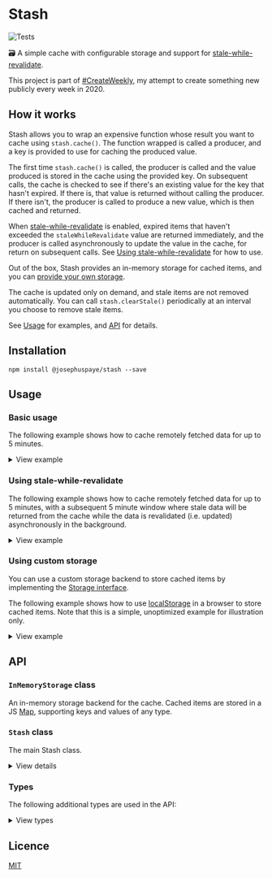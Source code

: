 # Stash

![Tests](https://github.com/JosephusPaye/stash/workflows/Tests/badge.svg)

🗃 A simple cache with configurable storage and support for [stale-while-revalidate](https://tools.ietf.org/html/rfc5861#section-3).

This project is part of [#CreateWeekly](https://twitter.com/JosephusPaye/status/1214853295023411200), my attempt to create something new publicly every week in 2020.

## How it works

Stash allows you to wrap an expensive function whose result you want to cache using `stash.cache()`. The function wrapped is called a producer, and a key is provided to use for caching the produced value.

The first time `stash.cache()` is called, the producer is called and the value produced is stored in the cache using the provided key. On subsequent calls, the cache is checked to see if there's an existing value for the key that hasn't expired. If there is, that value is returned without calling the producer. If there isn't, the producer is called to produce a new value, which is then cached and returned.

When [stale-while-revalidate](https://tools.ietf.org/html/rfc5861#section-3) is enabled, expired items that haven't exceeded the `staleWhileRevalidate` value are returned immediately, and the producer is called asynchronously to update the value in the cache, for return on subsequent calls. See [Using stale-while-revalidate](#using-stale-while-revalidate) for how to use.

Out of the box, Stash provides an in-memory storage for cached items, and you can [provide your own storage](#using-custom-storage).

The cache is updated only on demand, and stale items are not removed automatically. You can call `stash.clearStale()` periodically at an interval you choose to remove stale items.

See [Usage](#usage) for examples, and [API](#api) for details.

## Installation

```
npm install @josephuspaye/stash --save
```

## Usage

### Basic usage

The following example shows how to cache remotely fetched data for up to 5 minutes.

<details>
<summary>View example</summary>

```js
import { Stash, InMemoryStorage } from '@josephuspaye/stash';

const stash = new Stash(new InMemoryStorage());

function timeout(interval) {
  return new Promise((resolve) => {
    setTimeout(resolve, interval * 1000);
  });
}

async function fetchData(url, maxAge) {
  return stash.cache(url, { maxAge }, async () => {
    const response = await fetch(url);
    return response.json();
  });
}

async function main() {
  const fiveMinutes = 5 * 60;
  const url = 'https://swapi.dev/api/people/4/?format=json';

  // On first call, a request will be made and results will be cached for 5 minutes
  const data = await fetchData(url, fiveMinutes);
  console.log({ data });

  // Subsequent calls in the next 5 minutes will be resolved from the cache, without making a request
  const sameData = await fetchData(url, fiveMinutes);
  console.log(data === sameData); // true

  // Wait 5 minutes for `maxAge` to expire
  await timeout(fiveMinutes);

  // With the cache expired, the next call will make a request and return fresh data (which will then be cached)
  const newData = await fetchData(url, fiveMinutes);
  console.log(data !== sameData); // true
}

main();
```

</details>

### Using stale-while-revalidate

The following example shows how to cache remotely fetched data for up to 5 minutes, with a subsequent 5 minute window where stale data will be returned from the cache while the data is revalidated (i.e. updated) asynchronously in the background.

<details>
<summary>View example</summary>

```js
import { Stash, InMemoryStorage } from '@josephuspaye/stash';

const stash = new Stash(new InMemoryStorage());

function timeout(interval) {
  return new Promise((resolve) => {
    setTimeout(resolve, interval * 1000);
  });
}

async function fetchData(url, maxAge, staleWhileRevalidate) {
  return stash.cache(url, { maxAge, staleWhileRevalidate }, async () => {
    const response = await fetch(url);
    return response.json();
  });
}

async function main() {
  const fiveMinutes = 5 * 60;
  const url = 'https://swapi.dev/api/people/4/?format=json';

  // On first call, a request will be made and the results will be cached for 5 minutes
  const data = await fetchData(url, fiveMinutes, fiveMinutes);
  console.log({ data });

  // Subsequent calls in the next 5 minutes will be resolved from the cache, without making a request.
  // Data resolved during this time is considered "fresh".
  const cachedData = await fetchData(url, fiveMinutes, fiveMinutes);
  console.log(data === cachedData); // true

  // Wait 5 minutes for `maxAge` to expire
  await timeout(fiveMinutes);

  // `maxAge` has been exceeded, making the cached data "stale". Because `staleWhileRevalidate` is set,
  // the stale data will be resolved from the cache immediately on the next call, while a request is
  // made in the background to update the data in the cache.
  const staleData = await fetchData(url, fiveMinutes, fiveMinutes);
  console.log(data === staleData); // true

  // The next call will get fresh data that was fetched when the previous call revalidated,
  // without making another request
  const revalidatedData = await fetchData(url, fiveMinutes, fiveMinutes);
  console.log(data !== revalidatedData); // true

  // Wait 10 minutes for `maxAge` and `staleWhileRevalidate` to expire
  await timeout(fiveMinutes * 2);

  // After the `staleWhileRevalidate` window expires, the next call will make a request and cache the results
  // for 5 minutes, just like the first call in this method above
  const newData = await fetchData(url, fiveMinutes, fiveMinutes);
  console.log(data !== newData); // true
}

main();
```

</details>

### Using custom storage

You can use a custom storage backend to store cached items by implementing the [Storage interface](#types).

The following example shows how to use [localStorage](https://developer.mozilla.org/en-US/docs/Web/API/Window/localStorage) in a browser to store cached items. Note that this is a simple, unoptimized example for illustration only.

<details>
<summary>View example</summary>

```js
import { Stash, InMemoryStorage } from '@josephuspaye/stash';

class LocalStorage {
  constructor() {
    this.storageKey = 'stash-cache';
  }

  readLocalStorage() {
    return JSON.parse(localStorage.get(this.storageKey) || '{}');
  }

  size() {
    return Object.keys(this.readLocalStorage()).length;
  }

  has(key) {
    return this.readLocalStorage()[key] !== undefined;
  }

  get(key) {
    return this.readLocalStorage()[key];
  }

  set(key, value) {
    const cache = this.readLocalStorage();
    cache[key] = value;
    localStorage.set(this.storageKey, JSON.stringify(cache));
    return this;
  }

  delete(key) {
    const cache = this.readLocalStorage();

    if (cache[key] !== undefined) {
      delete cache[key];
      localStorage.set(this.storageKey, JSON.stringify(cache));
      return true;
    }

    return false;
  }

  clearMatching(matcher) {
    const cache = this.readLocalStorage();

    for (const [key, value] of Object.entries(cache)) {
      if (matcher(key, value)) {
        delete cache[key];
      }
    }

    localStorage.set(this.storageKey, JSON.stringify(cache));
  }

  clear() {
    localStorage.set(this.storageKey, '{}');
  }
}

// Create stash instance with the custom LocalStorage backend
const stash = new Stash(new LocalStorage());

// use `stash` as normal...
```

</details>

## API

### `InMemoryStorage` class

An in-memory storage backend for the cache. Cached items are stored in a JS [Map](https://developer.mozilla.org/en-US/docs/Web/JavaScript/Reference/Global_Objects/Map), supporting keys and values of any type.

### `Stash` class

The main Stash class.

<details>
<summary>View details</summary>

```ts
class Stash<K, V> {
  /**
   * Create a new stash with the given storage and default options. The default
   * options will be used when `stash.cache()` is called without options.
   * By default, `maxAge` is 1 hour, and `staleWhileRevalidate` is 0.
   */
  constructor(
    storage: Storage<K, V>,
    defaultCacheOptions?: Required<CacheOptions>
  );

  /**
   * Get the number of items stored in the cache
   */
  size(): number;

  /**
   * Run the given producer, store the value it produces in the cache, and return the value.
   *
   * - If no value for the given key is in the cache, the producer is called and the value
   *   it produces is stored in the cache
   *
   * - If a value for the given key is in the cache, one of the following happens:
   *   - if the value is fresh (e.g. it hasn't exceeded `maxAge`, it is returned and the
   *     producer is not called
   *   - if the value is stale and can be revalidated (i.e. it has exceeded `maxAge`
   *     and `staleWhileRevalidate` is set and has not been exceeded) then the stale
   *     value is returned, and the producer is called asynchronously to revalidate
   *     (i.e. update) the value
   */
  cache(key: K, producer: Producer<V>): Promise<V>;
  cache(key: K, options: CacheOptions, producer: Producer<V>): Promise<V>;

  /**
   * Clear all stale items in the cache
   */
  clearStale(): void;

  /**
   * Clear all items in the cache
   */
  clear(): void;
}
```

</details>

### Types

The following additional types are used in the API:

<details>
<summary>View types</summary>

```ts
/**
 * Interface for cache storage backends
 */
interface Storage<K, V> {
  /**
   * Get the number of items stored
   */
  size(): number;

  /**
   * Check if an item is stored with the given key
   */
  has(key: K): boolean;

  /**
   * Get the value of the item stored with the given key. Returns the value if found, undefined otherwise.
   */
  get(key: K): CachedValue<V> | undefined;

  /**
   * Store the given value with the given key
   */
  set(key: K, cached: CachedValue<V>): this;

  /**
   * Delete the item with the given key. Returns true if an item was found and deleted, false otherwise.
   */
  delete(key: K): boolean;

  /**
   * Delete all items that match with the given matcher
   *
   * @param matcher A matcher that takes the key and value of an item and returns true if the item
   *                should be deleted, and false otherwise
   */
  clearMatching(matcher: (key: K, cached: CachedValue<V>) => boolean): void;

  /**
   * Delete all items in storage
   */
  clear(): void;
}

/**
 * A cached value
 */
interface CachedValue<V> {
  /**
   * The value
   */
  value: V;

  /**
   * When the value was stored in the cache, in seconds since the UNIX Epoch
   */
  storedAt: number;

  /**
   * How long an item should be in the cache before it's considered stale, in seconds
   */
  maxAge: number;

  /**
   * For how long a stale value should be returned after it becomes stale, in seconds
   */
  staleWhileRevalidate: number;
}

/**
 * A function (possibly async) that produces a value to cache
 */
type Producer<V> =
  | ((options: { isRevalidating: boolean }) => V)
  | ((options: { isRevalidating: boolean }) => Promise<V>);

/**
 * Options for caching items
 */
type CacheOptions = {
  /**
   * How long an item should be in the cache before it's considered stale, in seconds
   */
  maxAge?: number;

  /**
   * For how long a stale value should be returned after it becomes stale, in seconds
   */
  staleWhileRevalidate?: number;
};
```

</details>

## Licence

[MIT](LICENCE)

